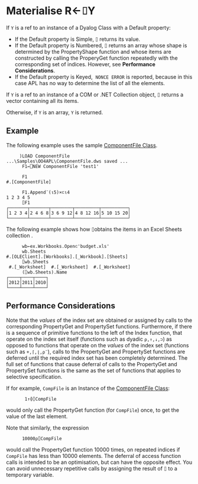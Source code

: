 <div style="display: none;">
  ⌷
</div>






<h1 class="heading"><span class="name">Materialise</span> <span class="command">R←⌷Y</span></h1>



If `Y` is a ref to an instance of a Dyalog Class with a Default  property:

- If the Default property is Simple, `⌷` returns its value. 
- If the Default property is Numbered, `⌷` returns an array whose shape is determined by the PropertyShape function and whose items are constructed by calling the ProperyGet function repeatedly with the corresponding set of indices. However, see **Performance Considerations**.
- If the Default property is Keyed,  `NONCE ERROR` is reported, because in this case APL has no way to determine the list of all the elements.


If  `Y` is a ref to an instance of a COM or .NET Collection object, `⌷` returns a vector containing all its items.


Otherwise, if `Y` is an array, `Y` is returned.


<h2 class="example">Example</h2>


The following example uses the sample [ComponentFile Class](../../../programming-reference-guide/object-oriented-programming/class-members/properties/component-file-class-example).
```apl
     )LOAD ComponentFile
...\Samples\OO4APL\ComponentFile.dws saved ...
      F1←⎕NEW ComponentFile 'test1'

      F1
#.[ComponentFile]

      F1.Append¨(⍳5)×⊂⍳4
1 2 3 4 5
      ⌷F1
┌───────┬───────┬────────┬─────────┬──────────┐
│1 2 3 4│2 4 6 8│3 6 9 12│4 8 12 16│5 10 15 20│
└───────┴───────┴────────┴─────────┴──────────┘

```


The following example shows how `⌷`obtains the items in an Excel Sheets collection .
```apl
      wb←ex.Workbooks.Open⊂'budget.xls'
      wb.Sheets
#.[OLEClient].[Workbooks].[_Workbook].[Sheets]
      ⌷wb.Sheets
 #.[_Worksheet]  #.[_Worksheet]  #.[_Worksheet]
      (⌷wb.Sheets).Name
┌────┬────┬────┐
│2012│2011│2010│
└────┴────┴────┘

```

## Performance Considerations


Note that the *values* of the index set are obtained or assigned by calls to the corresponding PropertyGet and PropertySet functions. Furthermore, if there is a sequence of primitive functions to the left of the Index function, that operate on the index set itself (functions such as dyadic `⍴,↑,↓,⊃`) as opposed to functions that operate on the *values* of the index set (functions such as `+,⌈,⌊,⍴¨`), calls to the PropertyGet and PropertySet functions are deferred until the required index set has been completely determined. The full set of functions that cause deferral of calls to the PropertyGet and PropertySet functions is the same as the set of functions that applies to selective specification.


If for example, `CompFile` is an Instance of the [ComponentFile Class](../../../programming-reference-guide/object-oriented-programming/class-members/properties/component-file-class-example):
```apl
       1↑⌽⌷CompFile
```


would only call the PropertyGet function (for `CompFile`) once, to get the value of the last element.


Note that similarly, the expression
```apl
      10000⍴⌷CompFile
```


would call the PropertyGet function 10000 times, on repeated indices if `CompFile` has less than 10000 elements. The deferral of access function calls is intended to be an optimisation, but can have the opposite effect. You can avoid unnecessary repetitive calls by assigning the result of `⌷` to a temporary variable.


